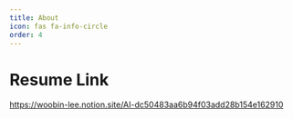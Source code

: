 ```yaml
---
title: About
icon: fas fa-info-circle
order: 4
---
```


# Resume Link
https://woobin-lee.notion.site/AI-dc50483aa6b94f03add28b154e162910
